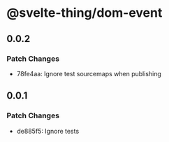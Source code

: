 # @svelte-thing/dom-event

## 0.0.2

### Patch Changes

- 78fe4aa: Ignore test sourcemaps when publishing

## 0.0.1

### Patch Changes

- de885f5: Ignore tests
